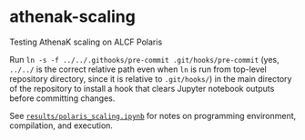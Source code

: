 # athenak-scaling
Testing AthenaK scaling on ALCF Polaris

Run `ln -s -f ../../.githooks/pre-commit .git/hooks/pre-commit` (yes, `../../` is the correct relative path even when `ln` is run from top-level repository directory, since it is relative to `.git/hooks/`) in the main directory of the repository to install a hook that clears Jupyter notebook outputs before committing changes.

See [`results/polaris_scaling.ipynb`](results/polaris_scaling.ipynb) for notes on programming environment, compilation, and execution. 
